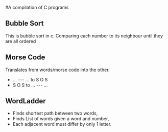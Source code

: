 #A compilation of C programs

## Bubble Sort
This is bubble sort in c. Comparing each number to its neighbour until they are all ordered

## Morse Code
Translates from words/morse code into the other.
-  ... --- ... to S O S
-  S O S to ... --- ...

## WordLadder
- Finds shortest path between two words,
- Finds List of words given a word and number,
- Each adjacent word must differ by only 1 letter.
